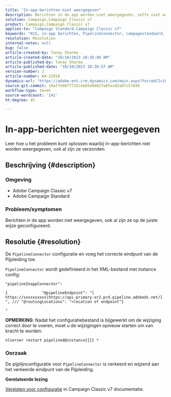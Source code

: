 ```yaml
---
title: "In-app-berichten niet weergegeven"
description: Berichten in de app worden niet weergegeven, zelfs niet wanneer ze zijn verzonden.
solution: Campaign,Campaign Classic v7
product: Campaign,Campaign Classic v7
applies-to: "Campaign Standard,Campaign Classic v7"
keywords: "KCS, in-app berichten, PipelineConnector, campagestandaard, campagne klassiek, niet getoond"
resolution: Resolution
internal-notes: null
bug: false
article-created-by: Tanay Sharma .
article-created-date: "10/10/2023 10:36:00 AM"
article-published-by: Tanay Sharma .
article-published-date: "10/10/2023 10:36:57 AM"
version-number: 2
article-number: KA-22916
dynamics-url: "https://adobe-ent.crm.dynamics.com/main.aspx?forceUCI=1&pagetype=entityrecord&etn=knowledgearticle&id=e9409bc8-5867-ee11-9ae7-6045bd0063aa"
source-git-commit: 10af7e98f7732c4e65e66927a8fac02a97c57648
workflow-type: tm+mt
source-wordcount: '141'
ht-degree: 4%

---
```


# In-app-berichten niet weergegeven


Leer hoe u het probleem kunt oplossen waarbij in-app-berichten niet worden weergegeven, ook al zijn ze verzonden.

## Beschrijving {#description}


### Omgeving

- Adobe Campaign Classic v7
- Adobe Campaign Standard




### Probleem/symptomen

Berichten in de app worden niet weergegeven, ook al zijn ze op de juiste wijze geconfigureerd.


## Resolutie {#resolution}


De `PipelineConnector` configuratie en voeg het correcte eindpunt van de Pijpleiding toe.

`PipelineConnector` wordt gedefinieerd in het XML-bestand met instance config:




```
"pipelineInappConnector":

{               "@pipelineEndpoint": "[ https://xxxxxxxxxx|https://api-primary-or2.prd.pipeline.adobedc.net/] ", /// "@routingLocations": "<location of endpoint"}

"
```




<b>OPMERKING</b>: Nadat het configuratiebestand is bijgewerkt om de wijziging correct door te voeren, moet u de wijzigingen opnieuw starten om van kracht te worden:

`nlserver restart pipelined@instance{{}} *`



### Oorzaak

De pijplijnconfiguratie voor `PipelineConnector` is verkeerd en wijzend aan het verkeerde eindpunt van de Pijpleiding.



<b>Gerelateerde lezing</b>

[Vereisten voor configuratie](https://experienceleague.adobe.com/docs/campaign-classic/using/integrating-with-adobe-experience-cloud/experience-triggers/configuring-pipeline.html#prerequisites) in Campaign Classic v7 documentatie.
